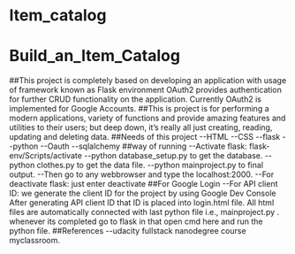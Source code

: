 # Item_catalog
# Build_an_Item_Catalog
##This project is completely based on developing an application with usage of framework known as Flask environment OAuth2 provides authentication for further CRUD functionality on the application. Currently OAuth2 is implemented for Google Accounts.
##This is project is for performing a modern applications, variety of functions and provide amazing features and utilities to their users; but deep down, it’s really all just creating, reading, updating and deleting data.
##Needs of this project
--HTML
--CSS
--flask 
--python
--Oauth
--sqlalchemy
##way of running
--Activate flask: flask-env/Scripts/activate
--python database_setup.py to get the database.
--python clothes.py to get the data file.
--python mainproject.py to final output. 
--Then go to any webbrowser and type the localhost:2000.
--For deactivate flask: just enter deactivate
##For Google Login
--For API client ID:
 we generate the client ID for the project by using Google Dev Console
    After generating API client ID that ID is placed into login.html file.
    All html files are automatically connected with last python file i.e., mainproject.py .
    whenever its completed go to flask in that open cmd here and run the python file.
 ##References
 --udacity fullstack nanodegree course myclassroom.
 


